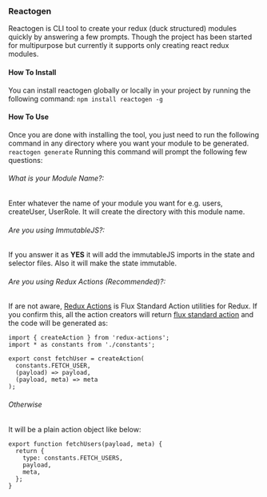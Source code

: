 ### Reactogen
Reactogen is CLI tool to create your redux (duck structured) modules quickly by answering a few prompts. Though the project has been started for multipurpose but currently it supports only creating react redux modules.
#### How To Install
You can install reactogen globally or locally in your project by running the following command:
`npm install reactogen -g`
#### How To Use
Once you are done with installing the tool, you just need to run the following command in any directory where you want your module to be generated.
`reactogen generate`
Running this command will prompt the following few questions:
###### 	What is your Module Name?:
Enter whatever the name of your module you want for e.g. users, createUser, UserRole. It will create the directory with this module name.
###### 	Are you using ImmutableJS?:
If you answer it as **YES** it will add the immutableJS imports in the state and selector files. Also it will make the state immutable.
###### 	Are you using Redux Actions (Recommended)?:
If are not aware, [Redux Actions](https://github.com/redux-utilities/redux-actions "Redux Actions") is Flux Standard Action utilities for Redux. If you confirm this, all the action creators will return [flux standard action](https://github.com/redux-utilities/flux-standard-action "flux standard action") and the code will be generated as:

    import { createAction } from 'redux-actions';
    import * as constants from './constants';
    
    export const fetchUser = createAction(
      constants.FETCH_USER,
      (payload) => payload,
      (payload, meta) => meta
    );
###### Otherwise
It will be a plain action object like below:

    export function fetchUsers(payload, meta) {
      return {
        type: constants.FETCH_USERS,
        payload,
        meta,
      };
    }
